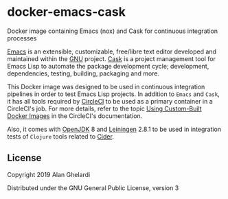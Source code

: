 # docker-emacs-cask

Docker image containing Emacs (nox) and Cask for continuous integration
processes

[Emacs][emacs] is an extensible, customizable, free/libre text editor developed
and maintained within the [GNU][gnu] project. [Cask][cask] is a project
management tool for Emacs Lisp to automate the package development cycle;
development, dependencies, testing, building, packaging and more.

This Docker image was designed to be used in continuous integration pipelines in
order to test Emacs Lisp projects. In addition to `Emacs` and `Cask`, it has all
tools required by [CircleCI][circleci] to be used as a primary container in a
CircleCI's job. For more details, refer to the topic [Using Custom-Built Docker
Images](https://circleci.com/docs/2.0/custom-images/) in the CircleCI's
documentation.

Also, it comes with [OpenJDK][openjdk] 8 and [Leiningen][leiningen] 2.8.1 to be
used in integration tests of `Clojure` tools related to [Cider][cider].

## License

Copyright 2019 Alan Ghelardi

Distributed under the GNU General Public License, version 3

[cask]: https://cask.readthedocs.io/en/latest/
[cider]: https://github.com/clojure-emacs/cider
[circleci]: https://circleci.com/docs/2.0/
[emacs]: https://www.gnu.org/software/emacs/
[gnu]: https://www.gnu.org/
[leiningen]: https://leiningen.org/
[openjdk]: https://openjdk.java.net/

